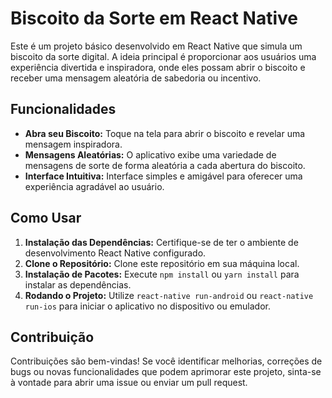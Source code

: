 # Biscoito da Sorte em React Native

Este é um projeto básico desenvolvido em React Native que simula um biscoito da sorte digital. A ideia principal é proporcionar aos usuários uma experiência divertida e inspiradora, onde eles possam abrir o biscoito e receber uma mensagem aleatória de sabedoria ou incentivo.

## Funcionalidades

- **Abra seu Biscoito:** Toque na tela para abrir o biscoito e revelar uma mensagem inspiradora.
- **Mensagens Aleatórias:** O aplicativo exibe uma variedade de mensagens de sorte de forma aleatória a cada abertura do biscoito.
- **Interface Intuitiva:** Interface simples e amigável para oferecer uma experiência agradável ao usuário.

## Como Usar

1. **Instalação das Dependências:** Certifique-se de ter o ambiente de desenvolvimento React Native configurado.
2. **Clone o Repositório:** Clone este repositório em sua máquina local.
3. **Instalação de Pacotes:** Execute `npm install` ou `yarn install` para instalar as dependências.
4. **Rodando o Projeto:** Utilize `react-native run-android` ou `react-native run-ios` para iniciar o aplicativo no dispositivo ou emulador.

## Contribuição

Contribuições são bem-vindas! Se você identificar melhorias, correções de bugs ou novas funcionalidades que podem aprimorar este projeto, sinta-se à vontade para abrir uma issue ou enviar um pull request.

